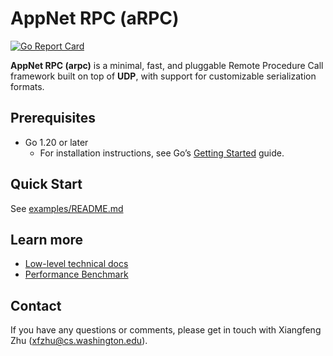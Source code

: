 # AppNet RPC (aRPC)

[![Go Report Card](https://goreportcard.com/badge/github.com/appnet-org/arpc)](https://goreportcard.com/report/github.com/appnet-org/arpc)

**AppNet RPC (arpc)** is a minimal, fast, and pluggable Remote Procedure Call framework built on top of **UDP**, with support for customizable serialization formats.

## Prerequisites

- Go 1.20 or later
    - For installation instructions, see Go’s [Getting Started](https://go.dev/doc/install) guide.

## Quick Start 

See [examples/README.md](examples/README.md)

## Learn more

- [Low-level technical docs](docs/)
- [Performance Benchmark](benchmark)


## Contact

If you have any questions or comments, please get in touch with Xiangfeng Zhu (xfzhu@cs.washington.edu).

